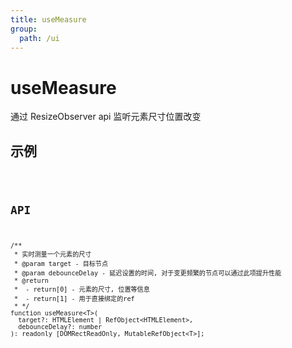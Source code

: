 ```yaml
---
title: useMeasure
group:
  path: /ui
---
```


# useMeasure

通过 ResizeObserver api 监听元素尺寸位置改变

## 示例

<code src="./useMeasure.demo.tsx" />

## API

```tsx | pure
/**
 * 实时测量一个元素的尺寸
 * @param target - 目标节点
 * @param debounceDelay - 延迟设置的时间, 对于变更频繁的节点可以通过此项提升性能
 * @return
 *  - return[0] - 元素的尺寸, 位置等信息
 *  - return[1] - 用于直接绑定的ref
 * */
function useMeasure<T>(
  target?: HTMLElement | RefObject<HTMLElement>,
  debounceDelay?: number
): readonly [DOMRectReadOnly, MutableRefObject<T>];
```
